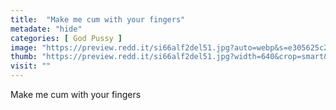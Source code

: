 ```yaml
---
title:  "Make me cum with your fingers"
metadate: "hide"
categories: [ God Pussy ]
image: "https://preview.redd.it/si66alf2del51.jpg?auto=webp&s=e305625c266856a09d45cd37276b9f399bf67c39"
thumb: "https://preview.redd.it/si66alf2del51.jpg?width=640&crop=smart&auto=webp&s=72001551beeb29f196436fea121ae1571a7f71bd"
visit: ""
---
```

Make me cum with your fingers
